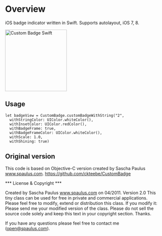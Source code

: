 # Overview

iOS badge indicator written in Swift. Supports autolayout, iOS 7, 8.

<img src='https://dl.dropboxusercontent.com/u/11143285/bikeexchange/github_images/custom-badge-screenshot.png?v=2' width='200' alt='Custom Badge Swift'>

## Usage

    let badgeView = CustomBadge.customBadgeWithString("2",
      withStringColor: UIColor.whiteColor(),
      withInsetColor: UIColor.redColor(),
      withBadgeFrame: true,
      withBadgeFrameColor: UIColor.whiteColor(),
      withScale: 1.0,
      withShining: true)


## Original version

This code is based on Objective-C version created by Sascha Paulus www.spaulus.com.
https://github.com/ckteebe/CustomBadge


*** License & Copyright ***

Created by Sascha Paulus www.spaulus.com on 04/2011. Version 2.0
This tiny class can be used for free in private and commercial applications.
Please feel free to modify, extend or distribution this class. 
If you modify it: Please send me your modified version of the class.
Please do not sell the source code solely and keep this text in
your copyright section. Thanks.
 
If you have any questions please feel free to contact me (open@spaulus.com).
